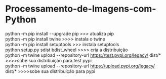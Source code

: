 # Processamento-de-Imagens-com-Python

python -m pip install --upgrade pip >>> atualiza pip
<br>
python -m pip install twine >>>> instala o twine
<br>
python -m pip install setuptools >>> instala setuptools
<br>
python setup.py sdist bdist_wheel >>>> cria a distribuição
<br>
python -m twine upload --repository-url https://test.pypi.org/legacy/ dist/* >>>>sobe sua distribuição para test pypi
<br>
python -m twine upload --repository-url https://upload.pypi.org/legacy/ dist/* >>>>sobe sua distribuição para pypi
